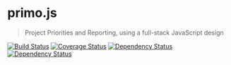 # primo.js
> Project Priorities and Reporting, using a full-stack JavaScript design

[![Build Status](https://travis-ci.org/AgileAce/primo.js.png?branch=master)](https://travis-ci.org/AgileAce/primo.js)&nbsp;[![Coverage Status](https://coveralls.io/repos/AgileAce/primo.js/badge.png)](https://coveralls.io/r/AgileAce/primo.js)&nbsp;[![Dependency Status](https://gemnasium.com/AgileAce/primo.js.png)](https://gemnasium.com/AgileAce/primo.js)&nbsp;[![Dependency Status](https://gemnasium.com/AgileAce/primo.js.png)](https://gemnasium.com/AgileAce/primo.js)
